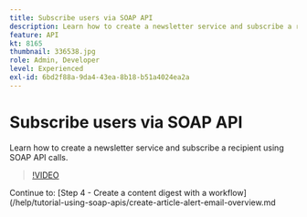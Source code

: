 ```yaml
---
title: Subscribe users via SOAP API
description: Learn how to create a newsletter service and subscribe a recipient using SOAP API calls.
feature: API
kt: 8165
thumbnail: 336538.jpg
role: Admin, Developer
level: Experienced
exl-id: 6bd2f88a-9da4-43ea-8b18-b51a4024ea2a
---
```

# Subscribe users via SOAP API

Learn how to create a newsletter service and subscribe a recipient using SOAP API calls.

>[!VIDEO](https://video.tv.adobe.com/v/336538?quality=12)

Continue to: [Step 4 - Create a content digest with a workflow](/help/tutorial-using-soap-apis/create-article-alert-email-overview.md
